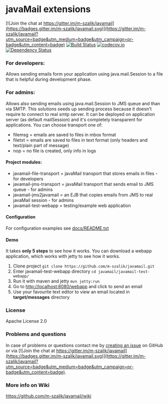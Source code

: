 javaMail extensions
===================

[![Join the chat at https://gitter.im/m-szalik/javamail](https://badges.gitter.im/m-szalik/javamail.svg)](https://gitter.im/m-szalik/javamail?utm_source=badge&utm_medium=badge&utm_campaign=pr-badge&utm_content=badge)
[![Build Status](https://travis-ci.org/m-szalik/javamail.svg?branch=master)](https://travis-ci.org/m-szalik/javamail)
[![codecov.io](https://codecov.io/github/m-szalik/javamail/coverage.svg?branch=master)](https://codecov.io/github/m-szalik/javamail?branch=master)
[![Dependency Status](https://www.versioneye.com/user/projects/56e2c695df573d00431139b0/badge.svg?style=flat)](https://www.versioneye.com/user/projects/56e2c695df573d00431139b0)

### For developers:
Allows sending emails form your application using java.mail.Session to a file that is helpful during development phase.


### For admins:
Allows also sending emails using java.mail.Session to JMS queue and than via SMTP. This solutions seeds up sending process because it doesn't require to connect to real smtp server.
It can be deployed on application server (as default mailSession) and it's completely transparent for applications.
You can choose transport one of:
* filemsg = emails are saved to files in mbox format
* filetxt = emails are saved to files in text format (only headers and text/plain part of message)
* nop     = no file is created, only info in logs

#### Project modules:
* javamail-file-transport = javaMail transport that stores emails in files - for developers
* javamail-jms-transport = javaMail transport that sends email to JMS queue - for admins
* javamail-jms2javamail = an EJB that copies emails from JMS to real javaMail session - for admins
* javamail-test-webapp = testing/example web application

#### Configuration
For configuration examples see [docs/README.txt](./docs/README.txt)

#### Demo 
It takes **only 5 steps** to see how it works.
You can download a webapp application, which works with jetty to see how it works.
 1. Clone project `git clone https://github.com/m-szalik/javamail.git`
 1. Enter javamail-test-webapp directory `cd javamail/javamail-test-webapp/`
 1. Run it with maven and jetty `mvn jetty:run`
 1. Go to [http://localhost:8080/webapp](http://localhost:8080/webapp) and click to send an email
 1. Use your favourite text editor to view an email located in **target/messages** directory

### License
Apache License 2.0

### Problems and questions
In case of problems or questions contact me by [creating an issue](https://github.com/m-szalik/javamail/issues/new) on GitHub or via [![Join the chat at https://gitter.im/m-szalik/javamail](https://badges.gitter.im/m-szalik/javamail.svg)](https://gitter.im/m-szalik/javamail?utm_source=badge&utm_medium=badge&utm_campaign=pr-badge&utm_content=badge).

### More info on Wiki
https://github.com/m-szalik/javamail/wiki
